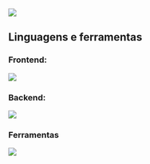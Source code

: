 ###
<img src="https://github.com/user-attachments/assets/bdf4361b-b751-4f2c-bdc6-0d68e9d029f1">

###

<h2 align="left">Linguagens e ferramentas</h2>

<h3 align="left">Frontend:</h3>
<img src="https://go-skill-icons.vercel.app/api/icons?i=ts,js,html,css,tailwind,nextjs,react&titles=true">
<h3 align="left">Backend:</h3>
<img src="https://go-skill-icons.vercel.app/api/icons?i=golang,gorm,ts,express,prisma,postgres,jwt">
<h3 align="left">Ferramentas</h3>
<img src="https://go-skill-icons.vercel.app/api/icons?i=docker,git,nginx,linux,vscode,github,jest,vercel">
